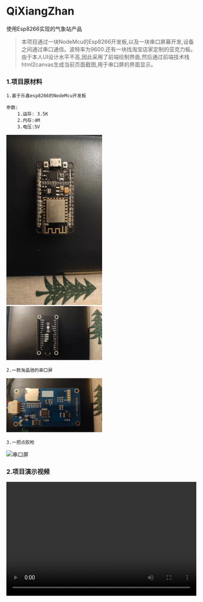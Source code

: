 # QiXiangZhan
使用Esp8266实现的气象站产品

>本项目通过一块NodeMcu的Esp8266开发板,以及一块串口屏幕开发,设备之间通过串口通信。波特率为9600.还有一块找淘宝店家定制的亚克力板。由于本人UI设计水平不高,因此采用了前端绘制界面,然后通过前端技术栈html2canvas生成当前页面截图,用于串口屏的界面显示。


### 1.项目原材料

    1.基于乐鑫esp8266的NodeMcu开发板

```
参数:
	1.运存: 3.5K
	2.内存:4M
	3.电压:5V
```


<img src="https://raw.githubusercontent.com/yxx1912008/QiXiangZhan/main/4.%E5%8E%9F%E5%9E%8B%E5%9B%BE%E7%89%87%E8%A7%86%E9%A2%91/Esp8266-1.jpg" style="width: 50%; height: 50%"  alt="Esp8266正面" />
<img src="https://raw.githubusercontent.com/yxx1912008/QiXiangZhan/main/4.%E5%8E%9F%E5%9E%8B%E5%9B%BE%E7%89%87%E8%A7%86%E9%A2%91/Esp8266-2.jpg" style="width: 50%; height: 50%"  alt="Esp8266反面" />


	2.一款淘晶驰的串口屏
	
<img src="https://raw.githubusercontent.com/yxx1912008/QiXiangZhan/main/4.%E5%8E%9F%E5%9E%8B%E5%9B%BE%E7%89%87%E8%A7%86%E9%A2%91/screen.jpg" style="width: 50%; height: 50%"  alt="串口屏" />

	3.一把点胶枪
<img src="https://raw.githubusercontent.com/yxx1912008/QiXiangZhan/main/4.%E5%8E%9F%E5%9E%8B%E5%9B%BE%E7%89%87%E8%A7%86%E9%A2%91/dogs.jpg" style="width: 50%; height: 50%"  alt="串口屏" />


### 2.项目演示视频

<video src="https://raw.githubusercontent.com/yxx1912008/QiXiangZhan/main/4.%E5%8E%9F%E5%9E%8B%E5%9B%BE%E7%89%87%E8%A7%86%E9%A2%91/showit.mp4" controls="controls" width="500" height="300">您的浏览器不支持播放该视频！</video>


